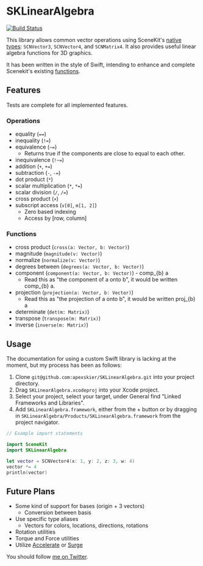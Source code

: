 # SKLinearAlgebra
[![Build Status](http://img.shields.io/travis/apexskier/SKLinearAlgebra.svg)](https://travis-ci.org/apexskier/SKLinearAlgebra)


This library allows common vector operations using SceneKit's
[native types](https://developer.apple.com/library/ios/documentation/SceneKit/Reference/SceneKit_DataTypes/): 
`SCNVector3`, `SCNVector4`, and `SCNMatrix4`. It also provides useful
linear algebra functions for 3D graphics.

It has been written in the style of Swift, intending to enhance and complete 
Scenekit's existing
[functions](https://developer.apple.com/library/mac/documentation/SceneKit/Reference/SceneKit_Functions/).

## Features

Tests are complete for all implemented features.

### Operations

- equality (`==`)
- inequality (`!=`)
- equivalence (`~=`)
  - Returns true if the components are close to equal to each other.
- inequivalence (`!~=`)
- addition (`+`, `+=`)
- subtraction (`-`, `-=`)
- dot product (`*`)
- scalar multiplication (`*`, `*=`)
- scalar division (`/`, `/=`)
- cross product (`×`)
- subscript access (`v[0]`, `m[1, 2]`)
  - Zero based indexing
  - Access by [row, column]

### Functions

- cross product (`cross(a: Vector, b: Vector)`)
- magnitude (`magnitude(v: Vector)`)
- normalize (`normalize(v: Vector)`)
- degrees between (`degrees(a: Vector, b: Vector)`)
- component (`component(a: Vector, b: Vector)`) - comp_{b} a
  - Read this as "the component of a onto b", it would be written comp_{b} a.
- projection (`projection(a: Vector, b: Vector)`)
  - Read this as "the projection of a onto b", it would be written proj_{b} a
- determinate (`det(m: Matrix)`)
- transpose (`transpose(m: Matrix)`)
- inverse (`inverse(m: Matrix)`)

## Usage

The documentation for using a custom Swift library is lacking at the moment, but
my process has been as follows:

1. Clone `git@github.com:apexskier/SKLinearAlgebra.git` into your project directory.
2. Drag `SKLinearAlgebra.xcodeproj` into your Xcode project.
4. Select your project, select your target, under General find "Linked Frameworks and Libraries".
3. Add `SKLinearAlgebra.framework`, either from the + button or by dragging in `SKLinearAlgebra/Products/SKLinearAlgebra.framework` from the project navigator.

```Swift
// Example import statements

import SceneKit
import SKLinearAlgebra

let vector = SCNVector4(x: 1, y: 2, z: 3, w: 4)
vector *= 4
println(vector)
```

## Future Plans

- Some kind of support for bases (origin + 3 vectors)
  - Conversion between basis
- Use specific type aliases
  - Vectors for colors, locations, directions, rotations
- Rotation utilities
- Torque and Force utilities
- Utilize [Accelerate](https://developer.apple.com/library/mac/documentation/Accelerate/Reference/AccelerateFWRef/) or [Surge](https://github.com/mattt/Surge)




You should follow [me on Twitter](https://twitter.com/apexskier).
